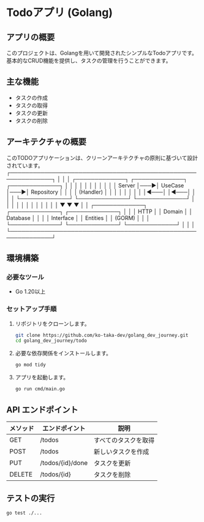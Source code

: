 # Todoアプリ (Golang)

## アプリの概要
このプロジェクトは、Golangを用いて開発されたシンプルなTodoアプリです。基本的なCRUD機能を提供し、タスクの管理を行うことができます。

## 主な機能
- タスクの作成
- タスクの取得
- タスクの更新
- タスクの削除

## アーキテクチャの概要
このTODOアプリケーションは、クリーンアーキテクチャの原則に基づいて設計されています。
┌─────────────────────────────────────────────────────────────┐
│                                                             │
│  ┌─────────────┐    ┌─────────────┐    ┌─────────────┐      │
│  │             │    │             │    │             │      │
│  │   Server    │───▶│   UseCase   │───▶│ Repository  │      │
│  │  (Handler)  │    │             │    │             │      │
│  │             │◀───│             │◀───│             │      │
│  └─────────────┘    └─────────────┘    └─────────────┘      │
│        │                   │                  │             │
│        │                   │                  │             │
│        ▼                   ▼                  ▼             │
│  ┌─────────────┐    ┌─────────────┐    ┌─────────────┐      │
│  │   HTTP      │    │   Domain    │    │  Database   │      │
│  │  Interface  │    │   Entities  │    │  (GORM)     │      │
│  └─────────────┘    └─────────────┘    └─────────────┘      │
│                                                             │
└─────────────────────────────────────────────────────────────┘

## 環境構築
### 必要なツール
- Go 1.20以上

### セットアップ手順
1. リポジトリをクローンします。
   ```sh
   git clone https://github.com/ko-taka-dev/golang_dev_journey.git
   cd golang_dev_journey/todo
   ```
2. 必要な依存関係をインストールします。
   ```sh
   go mod tidy
   ```
3. アプリを起動します。
   ```sh
   go run cmd/main.go
   ```

## API エンドポイント
| メソッド | エンドポイント | 説明 |
|----------|--------------|------|
| GET | /todos | すべてのタスクを取得 |
| POST | /todos | 新しいタスクを作成 |
| PUT | /todos/{id}/done | タスクを更新 |
| DELETE | /todos/{id} | タスクを削除 |

## テストの実行
```sh
go test ./...
```

